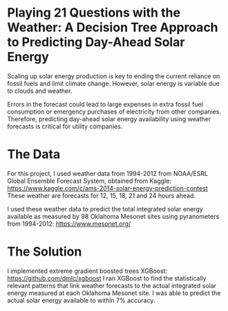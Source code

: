 # Playing 21 Questions with the Weather: A Decision Tree Approach to Predicting Day-Ahead Solar Energy

Scaling up solar energy production is key to ending the current reliance on fossil fuels and limit climate change. However, solar energy is variable due 
to clouds and weather. 

Errors in the forecast could lead to large expenses in extra fossil fuel consumption or emergency purchases of electricity from other companies. Therefore, predicting day-ahead solar energy availability using weather forecasts is critical for utility companies.

# The Data
For this project, I used weather data from 1994-2012 from NOAA/ESRL Global Ensemble Forecast System, obtained from Kaggle:
https://www.kaggle.com/c/ams-2014-solar-energy-prediction-contest
These weather are forecasts for 12, 15, 18, 21 and 24 hours ahead. 

I used these weather data to predict the total integrated solar energy available as measured by 98 Oklahoma Mesonet sites using pyranometers from 1994-2012: https://www.mesonet.org/

# The Solution

I implemented extreme gradient boosted trees XGBoost: https://github.com/dmlc/xgboost
I ran XGBoost to find the statistically relevant patterns that link weather forecasts to the actual integrated solar energy measured at each Oklahoma Mesonet site. I was able to predict the actual solar energy available to within 7% accuracy. 

